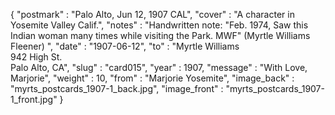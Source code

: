 {
  "postmark" : "Palo Alto, Jun 12, 1907 CAL",
  "cover" : "A character in Yosemite Valley Calif.",
  "notes" : "Handwritten note: \"Feb. 1974, Saw this Indian woman many times while visiting the Park. MWF\" (Myrtle Williams Fleener) ",
  "date" : "1907-06-12",
  "to" : "Myrtle Williams<br> 942 High St.<br>Palo Alto, CA",
  "slug" : "card015",
  "year" : 1907,
  "message" : "With Love, Marjorie",
  "weight" : 10,
  "from" : "Marjorie Yosemite",
  "image_back" : "myrts_postcards_1907-1_back.jpg",
  "image_front" : "myrts_postcards_1907-1_front.jpg"
}
